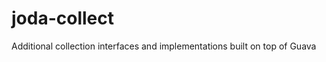 joda-collect
============

Additional collection interfaces and implementations built on top of Guava

